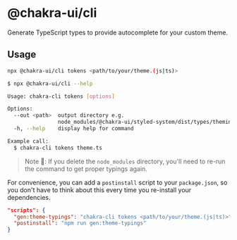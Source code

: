 # @chakra-ui/cli

Generate TypeScript types to provide autocomplete for your custom theme.

## Usage

```sh
npx @chakra-ui/cli tokens <path/to/your/theme.(js|ts)>
```

```sh
$ npx @chakra-ui/cli --help

Usage: chakra-cli tokens [options]

Options:
  --out <path>  output directory e.g.
                node_modules/@chakra-ui/styled-system/dist/types/theming.types.d.ts
  -h, --help    display help for command

Example call:
  $ chakra-cli tokens theme.ts
```

> Note 🚨: If you delete the `node_modules` directory, you'll need to re-run the
> command to get proper typings again.

For convenience, you can add a `postinstall` script to your `package.json`, so
you don't have to think about this every time you re-install your dependencies.

```json title="package.json"
"scripts": {
  "gen:theme-typings": "chakra-cli tokens <path/to/your/theme.(js|ts)>",
  "postinstall": "npm run gen:theme-typings"
}
```
